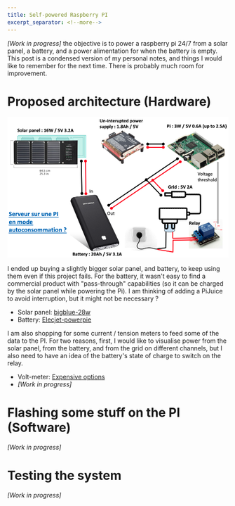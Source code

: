 ```yaml
---
title: Self-powered Raspberry PI
excerpt_separator: <!--more-->
---
```


*[Work in progress]* the objective is to power a raspberry pi 24/7 from a solar panel, a battery, and a power alimentation for when the battery is empty. This post is a condensed version of my personal notes, and things I would like to remember for the next time. There is probably much room for improvement.

<!--more-->
# Proposed architecture (Hardware)
![v2](/assets/image/v2.png)

I ended up buying a slightly bigger solar panel, and battery, to keep using them even if this project fails. For the battery, it wasn't easy to find a commercial product with "pass-through" capabilities (so it can be charged by the solar panel while powering the Pi). I am thinking of adding a PiJuice to avoid interruption, but it might not be necessary ?

* Solar panel: [bigblue-28w](https://cachauffecachauffe.fr/bigblue-28w/)
* Battery: [Elecjet-powerpie](https://www.chargerlab.com/elecjet-powerpie-45w-power-bank-in-depth-review/)

I am also shopping for some current / tension meters to feed some of the data to the PI. For two reasons, first, I would like to visualise power from the solar panel, from the battery, and from the grid on different channels, but I also need to have an idea of the battery's state of charge to switch on the relay.

* Volt-meter: [Expensive options](http://www.yoctopuce.com/EN/products/usb-electrical-sensors/yocto-volt)
* *[Work in progress]*

# Flashing some stuff on the PI (Software)
*[Work in progress]*

# Testing the system
*[Work in progress]*

